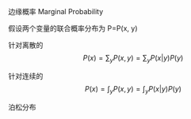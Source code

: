 边缘概率 Marginal Probability

假设两个变量的联合概率分布为 P=P(x, y)

针对离散的
$$ P(x)=\sum_{y} P(x, y)=\sum_{y} P(x | y) P(y) $$

针对连续的
$$ P(x)=\int_{y} P(x, y)=\int_{y} P(x | y) P(y) $$



泊松分布